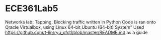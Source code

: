# ECE361Lab5
Networks lab: Tapping, Blocking traffic written in Python
Code is ran onto Oracle Virtualbox, using Linux 64-bit Ubuntu (64-bit) System”
Used https://github.com/t-lin/ryu_ofctl/blob/master/README.md as a guide
